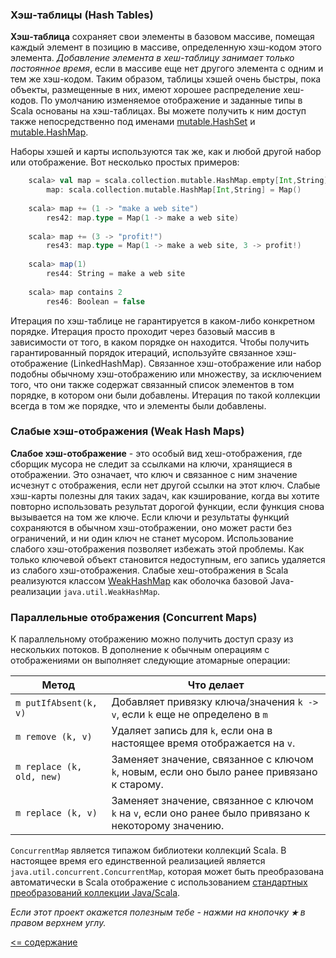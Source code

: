 ### Хэш-таблицы (Hash Tables)

**Хэш-таблица** сохраняет свои элементы в базовом массиве, помещая каждый элемент в позицию в массиве, определенную 
хэш-кодом этого элемента. _Добавление элемента в хеш-таблицу занимает только постоянное время_, если в массиве еще нет 
другого элемента с одним и тем же хэш-кодом. Таким образом, таблицы хэшей очень быстры, пока объекты, размещенные в них, 
имеют хорошее распределение хеш-кодов. По умолчанию изменяемое отображение и заданные типы в 
Scala основаны на хэш-таблицах. Вы можете получить к ним доступ также непосредственно под именами [mutable.HashSet](http://www.scala-lang.org/api/2.12.2/scala/collection/mutable/HashSet.html) 
и [mutable.HashMap](http://www.scala-lang.org/api/2.12.2/scala/collection/mutable/HashMap.html).

Наборы хэшей и карты используются так же, как и любой другой набор или отображение. Вот несколько простых примеров:

```scala
    scala> val map = scala.collection.mutable.HashMap.empty[Int,String]
        map: scala.collection.mutable.HashMap[Int,String] = Map()
    
    scala> map += (1 -> "make a web site")
        res42: map.type = Map(1 -> make a web site)
    
    scala> map += (3 -> "profit!")
        res43: map.type = Map(1 -> make a web site, 3 -> profit!)
    
    scala> map(1)
        res44: String = make a web site
    
    scala> map contains 2
        res46: Boolean = false
```
Итерация по хэш-таблице не гарантируется в каком-либо конкретном порядке. Итерация просто проходит через базовый массив
 в зависимости от того, в каком порядке он находится. Чтобы получить гарантированный порядок итераций, используйте 
 связанное хэш-отображение (LinkedHashMap). Cвязанное хэш-отображение или набор подобны обычному хэш-отображению или множеству, 
 за исключением того, что они также содержат связанный список элементов в том порядке, в котором они были добавлены. 
 Итерация по такой коллекции всегда в том же порядке, что и элементы были добавлены.
 
 ### Слабые хэш-отображения (Weak Hash Maps)

**Слабое хэш-отображение** - это особый вид хеш-отображения, где сборщик мусора не следит за ссылками на ключи, 
хранящиеся в отображении. Это означает, что ключ и связанное с ним значение исчезнут с отображения, если нет другой 
ссылки на этот ключ. Слабые хэш-карты полезны для таких задач, как кэширование, когда вы хотите повторно использовать 
результат дорогой функции, если функция снова вызывается на том же ключе. Если ключи и результаты функций сохраняются 
в обычном хэш-отображении, оно может расти без ограничений, и ни один ключ не станет мусором. Использование слабого
 хэш-отображения позволяет избежать этой проблемы. Как только ключевой объект становится недоступным, его запись удаляется 
 из слабого хэш-отображения. Слабые хеш-отображения в Scala реализуются классом [WeakHashMap](http://www.scala-lang.org/api/2.12.2/scala/collection/mutable/WeakHashMap.html)
  как оболочка базовой Java-реализации  `java.util.WeakHashMap`.
  
 ### Параллельные отображения (Concurrent Maps)

К параллельному отображению можно получить доступ сразу из нескольких потоков. В дополнение к обычным операциям с отображениями
 он выполняет следующие атомарные операции:
  
Метод                     | Что делает          
------------------------- | --------------------
`m putIfAbsent(k, v)`     | Добавляет привязку ключа/значения `k -> v`, если `k` еще не определено в `m`
`m remove (k, v)`         | Удаляет запись для `k`, если она в настоящее время отображается на `v`.
`m replace (k, old, new)` | Заменяет значение, связанное с ключом `k`, новым, если оно было ранее привязано к старому.
`m replace (k, v)`        | Заменяет значение, связанное с ключом `k` на `v`, если оно ранее было привязано к некоторому значению.

`ConcurrentMap` является типажом библиотеки коллекций Scala. В настоящее время его единственной реализацией является 
 `java.util.concurrent.ConcurrentMap`, которая может быть преобразована автоматически в Scala отображение с использованием 
 [стандартных преобразований коллекции Java/Scala](https://docs.scala-lang.org/overviews/collections/conversions-between-java-and-scala-collections.html).

_Если этот проект окажется полезным тебе - нажми на кнопочку **`★`** в правом верхнем углу._

[<= содержание](https://github.com/steklopod/Collections/blob/master/readme.md)